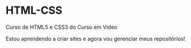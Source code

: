 # HTML-CSS
Curso de HTML5 e CSS3 do Curso em Video


Estou aprendendo a criar sites e agora vou gerenciar meus repositórios!